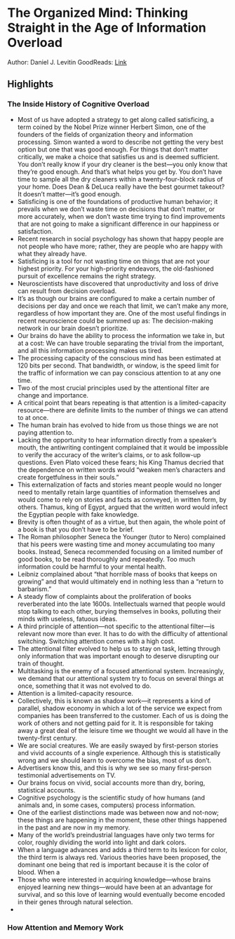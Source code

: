 # The Organized Mind: Thinking Straight in the Age of Information Overload

Author: Daniel J. Levitin
GoodReads: [Link](https://www.goodreads.com/book/show/18693669-the-organized-mind)

## Highlights

### The Inside History of Cognitive Overload

* Most of us have adopted a strategy to get along called satisficing, a term coined by the Nobel Prize winner Herbert Simon, one of the founders of the fields of organization theory and information processing. Simon wanted a word to describe not getting the very best option but one that was good enough. For things that don’t matter critically, we make a choice that satisfies us and is deemed sufficient. You don’t really know if your dry cleaner is the best—you only know that they’re good enough. And that’s what helps you get by. You don’t have time to sample all the dry cleaners within a twenty-four-block radius of your home. Does Dean & DeLuca really have the best gourmet takeout? It doesn’t matter—it’s good enough.
* Satisficing is one of the foundations of productive human behavior; it prevails when we don’t waste time on decisions that don’t matter, or more accurately, when we don’t waste time trying to find improvements that are not going to make a significant difference in our happiness or satisfaction.
* Recent research in social psychology has shown that happy people are not people who have more; rather, they are people who are happy with what they already have.
* Satisficing is a tool for not wasting time on things that are not your highest priority. For your high-priority endeavors, the old-fashioned pursuit of excellence remains the right strategy.
* Neuroscientists have discovered that unproductivity and loss of drive can result from decision overload.
* It’s as though our brains are configured to make a certain number of decisions per day and once we reach that limit, we can’t make any more, regardless of how important they are. One of the most useful findings in recent neuroscience could be summed up as: The decision-making network in our brain doesn’t prioritize.
* Our brains do have the ability to process the information we take in, but at a cost: We can have trouble separating the trivial from the important, and all this information processing makes us tired.
* The processing capacity of the conscious mind has been estimated at 120 bits per second. That bandwidth, or window, is the speed limit for the traffic of information we can pay conscious attention to at any one time.
* Two of the most crucial principles used by the attentional filter are change and importance.
* A critical point that bears repeating is that attention is a limited-capacity resource—there are definite limits to the number of things we can attend to at once.
* The human brain has evolved to hide from us those things we are not paying attention to.
* Lacking the opportunity to hear information directly from a speaker’s mouth, the antiwriting contingent complained that it would be impossible to verify the accuracy of the writer’s claims, or to ask follow-up questions. Even Plato voiced these fears; his King Thamus decried that the dependence on written words would “weaken men’s characters and create forgetfulness in their souls.”
* This externalization of facts and stories meant people would no longer need to mentally retain large quantities of information themselves and would come to rely on stories and facts as conveyed, in written form, by others. Thamus, king of Egypt, argued that the written word would infect the Egyptian people with fake knowledge.
* Brevity is often thought of as a virtue, but then again, the whole point of a book is that you don’t have to be brief.
* The Roman philosopher Seneca the Younger (tutor to Nero) complained that his peers were wasting time and money accumulating too many books. Instead, Seneca recommended focusing on a limited number of good books, to be read thoroughly and repeatedly. Too much information could be harmful to your mental health.
* Leibniz complained about “that horrible mass of books that keeps on growing” and that would ultimately end in nothing less than a “return to barbarism.”
* A steady flow of complaints about the proliferation of books reverberated into the late 1600s. Intellectuals warned that people would stop talking to each other, burying themselves in books, polluting their minds with useless, fatuous ideas.
* A third principle of attention—not specific to the attentional filter—is relevant now more than ever. It has to do with the difficulty of attentional switching. Switching attention comes with a high cost.
* The attentional filter evolved to help us to stay on task, letting through only information that was important enough to deserve disrupting our train of thought.
* Multitasking is the enemy of a focused attentional system. Increasingly, we demand that our attentional system try to focus on several things at once, something that it was not evolved to do.
* Attention is a limited-capacity resource.
* Collectively, this is known as shadow work—it represents a kind of parallel, shadow economy in which a lot of the service we expect from companies has been transferred to the customer. Each of us is doing the work of others and not getting paid for it. It is responsible for taking away a great deal of the leisure time we thought we would all have in the twenty-first century.
* We are social creatures. We are easily swayed by first-person stories and vivid accounts of a single experience. Although this is statistically wrong and we should learn to overcome the bias, most of us don’t.
* Advertisers know this, and this is why we see so many first-person testimonial advertisements on TV.
* Our brains focus on vivid, social accounts more than dry, boring, statistical accounts.
* Cognitive psychology is the scientific study of how humans (and animals and, in some cases, computers) process information.
* One of the earliest distinctions made was between now and not-now; these things are happening in the moment, these other things happened in the past and are now in my memory.
* Many of the world’s preindustrial languages have only two terms for color, roughly dividing the world into light and dark colors.
* When a language advances and adds a third term to its lexicon for color, the third term is always red. Various theories have been proposed, the dominant one being that red is important because it is the color of blood. When a
* Those who were interested in acquiring knowledge—whose brains enjoyed learning new things—would have been at an advantage for survival, and so this love of learning would eventually become encoded in their genes through natural selection.
* 



### How Attention and Memory Work
